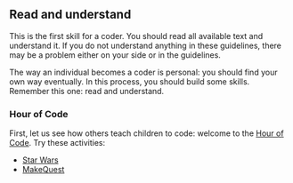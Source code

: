 ## Read and understand

This is the first skill for a coder. You should read all available text and understand it. If you do not understand anything in these guidelines, there may be a problem either on your side or in the guidelines.

The way an individual becomes a coder is personal: you should find your own way eventually. In this process, you should build some skills. Remember this one: read and understand.

### Hour of Code

First, let us see how others teach children to code: welcome to the [Hour of Code](https://hourofcode.com/). Try these activities:

* [Star Wars](https://code.org/starwars)
* [MakeQuest](http://code.globaloria.com/)